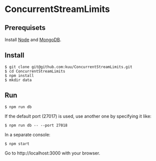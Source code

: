 # ConcurrentStreamLimits

## Prerequisets

Install [Node](https://nodejs.org) and [MongoDB](https://www.mongodb.org).

## Install

```
$ git clone git@github.com:kuu/ConcurrentStreamLimits.git
$ cd ConcurrentStreamLimits
$ npm install
$ mkdir data
```

## Run

```
$ npm run db
```

If the default port (27017) is used, use another one by specifying it like:
```
$ npm run db -- --port 27018
```

In a separate console:
```
$ npm start
```

Go to http://localhost:3000 with your browser.
